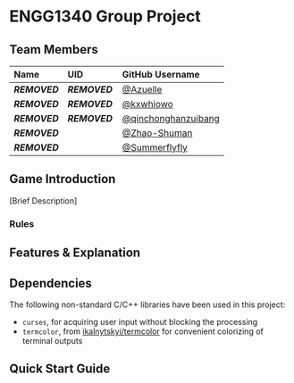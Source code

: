 # ENGG1340 Group Project

## Team Members

| **Name**     | **UID**      | **GitHub Username**                                           |
| :----------- | :----------- | :------------------------------------------------------------ |
| ***REMOVED*** | ***REMOVED*** | [@Azuelle](https://github.com/Azuelle)                        | 
| ***REMOVED*** | ***REMOVED*** | [@kxwhiowo](https://github.com/kxwhiowo)                      |
| ***REMOVED*** | ***REMOVED*** | [@qinchonghanzuibang](https://github.com/qinchonghanzuibang)  |
| ***REMOVED*** | `          ` | [@Zhao-Shuman](https://github.com/Zhao-Shuman)                |
| ***REMOVED*** | `          ` | [@Summerflyfly](https://github.com/Summerflyfly)              |

## Game Introduction
[Brief Description]
### Rules

## Features & Explanation

## Dependencies
The following non-standard C/C++ libraries have been used in this project:
- `curses`, for acquiring user input without blocking the processing
- `termcolor`, from [ikalnytskyi/termcolor](https://github.com/ikalnytskyi/termcolor) for convenient colorizing of terminal outputs

## Quick Start Guide

<!-- README REQUIREMENT

▪ Identification of the team members.
▪ A description of your game and introduce the game rules.
▪ A list of features that you have implemented and explain how each coding element 1 to 5 listed under the coding requirements aforementioned support your features.
▪ A list of non-standard C/C++ libraries, if any, that are used in your work and integrated to your code repo. Please also indicate what features in your game are supported by these libraries.
▪ Compilation and execution instructions. This serves like a "Quick start" of your game. The teaching team will follow your instructions to compile and run your game.
-->
